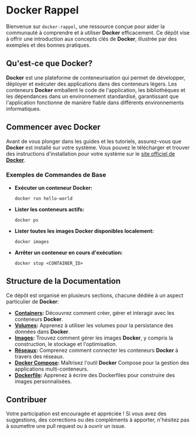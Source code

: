 # **Docker** Rappel

Bienvenue sur `docker-rappel`, une ressource conçue pour aider la communauté à comprendre et à utiliser **Docker** efficacement. Ce dépôt vise à offrir une introduction aux concepts clés de **Docker**, illustrée par des exemples et des bonnes pratiques.

## Qu'est-ce que **Docker**?

**Docker** est une plateforme de conteneurisation qui permet de développer, déployer et exécuter des applications dans des conteneurs légers. Les conteneurs **Docker** emballent le code de l'application, les bibliothèques et les dépendances dans un environnement standardisé, garantissant que l'application fonctionne de manière fiable dans différents environnements informatiques.

## Commencer avec **Docker**

Avant de vous plonger dans les guides et les tutoriels, assurez-vous que **Docker** est installé sur votre système. Vous pouvez le télécharger et trouver des instructions d'installation pour votre système sur le [site officiel de **Docker**](https://docs.**Docker**.com/get-**Docker**/).

### Exemples de Commandes de Base

- **Exécuter un conteneur **Docker**:**

  ```
  docker run hello-world
  ```

- **Lister les conteneurs actifs:**

  ```
  docker ps
  ```

- **Lister toutes les images **Docker** disponibles localement:**

  ```
  docker images
  ```

- **Arrêter un conteneur en cours d'exécution:**

  ```
  docker stop <CONTAINER_ID>
  ```

## Structure de la Documentation

Ce dépôt est organisé en plusieurs sections, chacune dédiée à un aspect particulier de **Docker**:

- **[Containers](./Docker/Container/README.md):** Découvrez comment créer, gérer et interagir avec les conteneurs **Docker**.
- **[Volumes](./Docker/Volumes/README.md):** Apprenez à utiliser les volumes pour la persistance des données dans **Docker**.
- **[Images](./Docker/Images/README.md):** Trouvez comment gérer les images **Docker**, y compris la construction, le stockage et l'optimisation.
- **[Réseaux](./Docker/Network/README.md):** Comprenez comment connecter les conteneurs **Docker** à travers des réseaux.
- **[**Docker** Compose](./Docker/Docker%20Compose/README.md):** Maîtrisez l'outil **Docker** Compose pour la gestion des applications multi-conteneurs.
- **[**Docker**file](./Docker/Dockerfile/README.md):** Apprenez à écrire des Dockerfiles pour construire des images personnalisées.

## Contribuer

Votre participation est encouragée et appréciée ! Si vous avez des suggestions, des corrections ou des compléments à apporter, n'hésitez pas à soumettre une pull request ou à ouvrir un issue.

